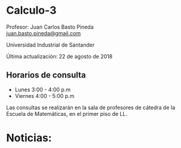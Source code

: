 # Calculo-3

Profesor: Juan Carlos Basto Pineda  
juan.basto.pineda@gmail.com  

Universidad Industrial de Santander  

Última actualización: 22 de agosto de 2018

## Horarios de consulta

* Lunes 3:00 - 4:00 p.m
* Viernes 4:00 - 5:00 p.m

Las consultas se realizarán en la sala de profesores de cátedra de la Escuela de Matemáticas,
en el primer piso de LL. 

# Noticias:




